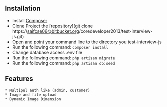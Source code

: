  ## Installation

   * Install [Composer](https://getcomposer.org/download)
   * Clone Project the [repository](git clone https://saifcse06@bitbucket.org/coredeveloper2013/test-interview-js.git)
   * Open and point your command line to the directory you test-interview-js
   * Run the following command: `composer install`
   * Change database access .env file
   * Run the following command: `php artisan migrate`
   * Run the following command: `php artisan db:seed`

 ## Features
    * Multipul auth like (admin, customer)
    * Image and file upload 
    * Dynamic Image Dimension
